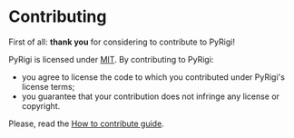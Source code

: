# Contributing

<!-- start-input -->


First of all: **thank you** for considering to contribute to PyRigi!



PyRigi is licensed under [MIT](https://github.com/PyRigi/PyRigi/blob/main/LICENSE).
By contributing to PyRigi:
* you agree to license the code to which you contributed
under PyRigi's license terms;
* you guarantee that your contribution does not infringe any license or copyright.



<!-- end-input -->


Please, read the [How to contribute guide](https://pyrigi.github.io/PyRigi/development/howto.html).
